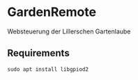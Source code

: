 # GardenRemote
Websteuerung der Lillerschen Gartenlaube


## Requirements
```sudo apt install libgpiod2```